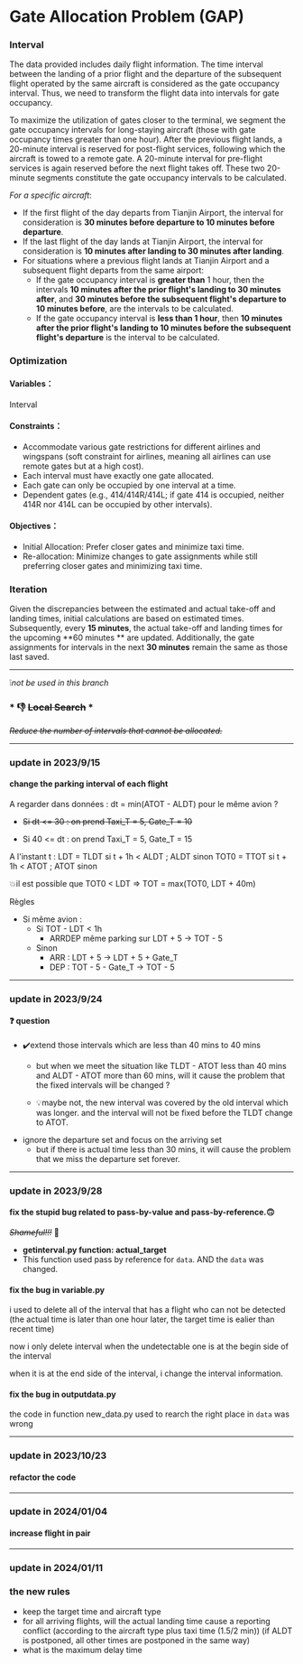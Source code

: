# Gate Allocation Problem (GAP)

### Interval

The data provided includes daily flight information. The time interval between the landing of a prior flight and the
departure of the subsequent flight operated by the same aircraft is considered as the gate occupancy interval. Thus, we
need to transform the flight data into intervals for gate occupancy.

To maximize the utilization of gates closer to the terminal, we segment the gate occupancy intervals for long-staying
aircraft (those with gate occupancy times greater than one hour). After the previous flight lands, a 20-minute interval
is reserved for post-flight services, following which the aircraft is towed to a remote gate. A 20-minute interval for
pre-flight services is again reserved before the next flight takes off. These two 20-minute segments constitute the gate
occupancy intervals to be calculated.

*For a specific aircraft*:

- If the first flight of the day departs from Tianjin Airport, the interval for consideration is **30 minutes before
  departure to 10 minutes before departure**.
- If the last flight of the day lands at Tianjin Airport, the interval for consideration is **10 minutes after landing
  to 30 minutes after landing**.
- For situations where a previous flight lands at Tianjin Airport and a subsequent flight departs from the same airport:
    - If the gate occupancy interval is **greater than** 1 hour, then the intervals **10 minutes after the prior
      flight's landing to 30 minutes after**, and **30 minutes before the subsequent flight's departure to 10 minutes
      before**, are the intervals to be calculated.
    - If the gate occupancy interval is **less than 1 hour**, then **10 minutes after the prior flight's landing to 10
      minutes before the subsequent flight's departure** is the interval to be calculated.

### Optimization

#### Variables：

Interval

#### Constraints：

- Accommodate various gate restrictions for different airlines and wingspans (soft constraint for airlines, meaning all
  airlines can use remote gates but at a high cost).
- Each interval must have exactly one gate allocated.
- Each gate can only be occupied by one interval at a time.
- Dependent gates (e.g., 414/414R/414L; if gate 414 is occupied, neither 414R nor 414L can be occupied by other
  intervals).

#### Objectives：

- Initial Allocation: Prefer closer gates and minimize taxi time.
- Re-allocation: Minimize changes to gate assignments while still preferring closer gates and minimizing taxi time.

### Iteration

Given the discrepancies between the estimated and actual take-off and landing times, initial calculations are based on
estimated times. Subsequently, every **15 minutes**, the actual take-off and landing times for the upcoming **60 minutes
** are updated. Additionally, the gate assignments for intervals in the next **30 minutes** remain the same as those
last saved.



---

:grey_exclamation:*not be used in this branch*

###    * :-1: ~~Local Search~~ *

~~*Reduce the number of intervals that cannot be allocated.*~~



---

### update in 2023/9/15

#### change the parking interval of each flight

A regarder dans données : dt = min(ATOT - ALDT) pour le même avion ?

- ~~Si dt <= 30 : on prend Taxi_T = 5, Gate_T = 10~~

- Si 40 <= dt : on prend Taxi_T = 5, Gate_T = 15

A l'instant t :
LDT = TLDT si t + 1h < ALDT ; ALDT sinon
TOT0 = TTOT si t + 1h < ATOT ; ATOT sinon

:collision:il est possible que TOT0 < LDT => TOT = max(TOT0, LDT + 40m)

Règles

- Si même avion :
    - Si TOT - LDT < 1h
        - ARRDEP même parking sur LDT + 5 -> TOT - 5
    - Sinon
        - ARR : LDT + 5 -> LDT + 5 + Gate_T
        - DEP : TOT - 5 - Gate_T -> TOT - 5

---

### update in 2023/9/24

#### :question: question

- :heavy_check_mark:extend those intervals which are less than 40 mins to 40 mins
    - but when we meet the situation like TLDT - ATOT less than 40 mins and ALDT - ATOT more than 60 mins,
      will it cause the problem that the fixed intervals will be changed ?

    - :bulb:maybe not, the new interval was covered by the old interval which was longer. and the interval will not
      be fixed before the TLDT change to ATOT.
- ignore the departure set and focus on the arriving set
    - but if there is actual time less than 30 mins, it will cause the problem that we miss the departure set forever.

---

### update in 2023/9/28

#### fix the stupid bug related to pass-by-value and pass-by-reference.:upside_down_face:

*~~Shameful!!!~~* :clown_face:

- **getinterval.py function: actual_target**
- This function used pass by reference for `data`. AND the `data` was changed.

#### fix the bug in variable.py

i used to delete all of the interval that has a flight who can not be detected (the actual time is later than one hour later, the target time is ealier than recent time)

now i only delete interval when the undetectable one is at the begin side of the interval 

when it is at the end side of the interval, i change the interval information.

#### fix the bug in outputdata.py
the code in function new_data.py used to rearch the right place in `data` was wrong

---

### update in 2023/10/23

#### refactor the code

---

### update in 2024/01/04

#### increase flight in pair

---

### update in 2024/01/11

[//]: # ()
[//]: # (- 保留Target时间，机型)

[//]: # (- 对于所有到达航班 实际降落时间是否会引起报道冲突 &#40;根据飞机机型加滑行时间 &#40;1.5/2 min&#41;&#41; （如果ALDT后延 其他所有时间同样后延） )

[//]: # (- 最大延误时间是多少)

### the new rules
- keep the target time and aircraft type
- for all arriving flights, will the actual landing time cause a reporting conflict (according to the aircraft type plus
  taxi time (1.5/2 min)) (if ALDT is postponed, all other times are postponed in the same way)
- what is the maximum delay time